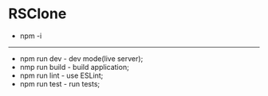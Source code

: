 # RSClone

- npm -i
---
- npm run dev - dev mode(live server);
- nmp run build - build application;
- npm run lint - use ESLint;
- npm run test - run tests;

